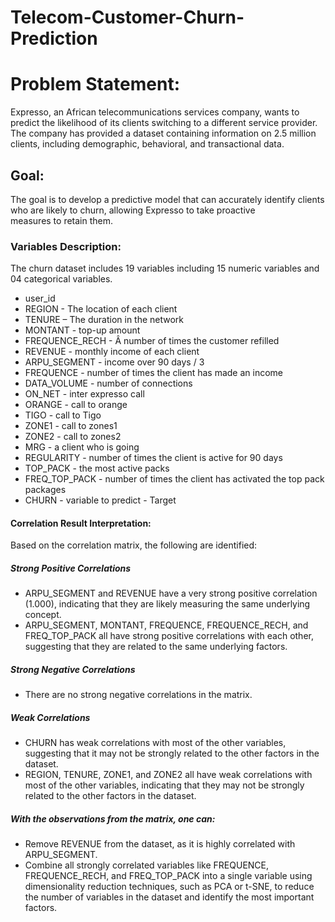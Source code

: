 # Telecom-Customer-Churn-Prediction
# Problem Statement:
Expresso, an African telecommunications services company, wants to predict the likelihood of its clients switching to a different service provider. The company has provided a dataset containing information on 2.5 million clients, including demographic, behavioral, and transactional data.
## Goal:
The goal is to develop a predictive model that can accurately identify clients who are likely to churn, allowing Expresso to take proactive measures to retain them.

### Variables Description:
The churn dataset includes 19 variables including 15 numeric variables and 04 categorical variables.
- user_id	
- REGION -  The location of each client
- TENURE – The duration in the network
- MONTANT - top-up amount
- FREQUENCE_RECH - Â number of times the customer refilled
- REVENUE - monthly income of each client
- ARPU_SEGMENT - income over 90 days / 3
- FREQUENCE - number of times the client has made an income
- DATA_VOLUME	-  number of connections
- ON_NET - inter expresso call
- ORANGE - call to orange
- TIGO - call to Tigo
- ZONE1 - call to zones1
- ZONE2 - call to zones2
- MRG - a client who is going
- REGULARITY - number of times the client is active for 90 days
- TOP_PACK - the most active packs
- FREQ_TOP_PACK - number of times the client has activated the top pack packages
- CHURN	- variable to predict - Target

#### Correlation Result Interpretation:
Based on the correlation matrix, the following are identified:
##### Strong Positive Correlations
- ARPU_SEGMENT and REVENUE have a very strong positive correlation (1.000), indicating that they are likely measuring the same underlying concept.
- ARPU_SEGMENT, MONTANT, FREQUENCE, FREQUENCE_RECH, and FREQ_TOP_PACK all have strong positive correlations with each other, suggesting that they are related to the same underlying factors.
##### Strong Negative Correlations
- There are no strong negative correlations in the matrix.
##### Weak Correlations
- CHURN has weak correlations with most of the other variables, suggesting that it may not be strongly related to the other factors in the dataset.
- REGION, TENURE, ZONE1, and ZONE2 all have weak correlations with most of the other variables, indicating that they may not be strongly related to the other factors in the dataset.
##### With the observations from the matrix, one can:
- Remove REVENUE from the dataset, as it is highly correlated with ARPU_SEGMENT.
- Combine all strongly correlated variables like FREQUENCE, FREQUENCE_RECH, and FREQ_TOP_PACK into a single variable using dimensionality reduction techniques, such as PCA or t-SNE, to reduce the number of variables in the dataset and identify the most important factors.
